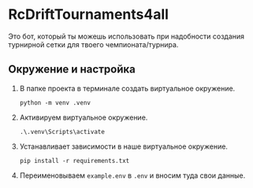 # RcDriftTournaments4all

Это бот, который ты можешь использовать при надобности создания турнирной сетки для твоего чемпионата/турнира.

## Окружение и настройка

1. В папке проекта в терминале создать виртуальное окружение.

    ```python -m venv .venv```

2. Активируем виртуальное окружение.
    
    ```.\.venv\Scripts\activate```

3. Устанавливает зависимости в наше виртуальное окружение.

    ```pip install -r requirements.txt```

4. Переименовываем `example.env` в `.env` и вносим туда свои данные.


















